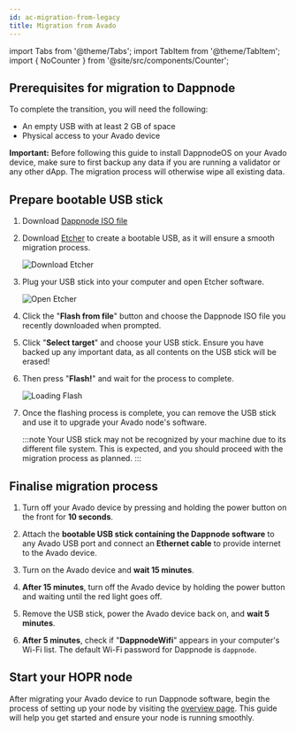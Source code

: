 ```yaml
---
id: ac-migration-from-legacy
title: Migration from Avado
---
```


import Tabs from '@theme/Tabs';
import TabItem from '@theme/TabItem';
import { NoCounter } from '@site/src/components/Counter';


<NoCounter>

## Prerequisites for migration to Dappnode

To complete the transition, you will need the following:

- An empty USB with at least 2 GB of space
- Physical access to your Avado device

**Important:** Before following this guide to install DappnodeOS on your Avado device, make sure to first backup any data if you are running a validator or any other dApp. The migration process will otherwise wipe all existing data.

## Prepare bootable USB stick
 
1. Download [Dappnode ISO file](https://github.com/dappnode/DAppNode/releases/download/v0.2.94/DAppNode-v0.2.94-debian-bookworm-amd64-unattended.iso)

2. Download [Etcher](https://etcher.balena.io/#download-etcher) to create a bootable USB, as it will ensure a smooth migration process.

    ![Download Etcher](/img/node/download-etcher.png)

3. Plug your USB stick into your computer and open Etcher software.

    ![Open Etcher](/img/node/etcher-wizard-1.png)

4. Click the "**Flash from file**" button and choose the Dappnode ISO file you recently downloaded when prompted.

5. Click "**Select target**" and choose your USB stick. Ensure you have backed up any important data, as all contents on the USB stick will be erased!

6. Then press "**Flash!**" and wait for the process to complete.

    ![Loading Flash](/img/node/etcher-wizard-2.png)

7. Once the flashing process is complete, you can remove the USB stick and use it to upgrade your Avado node's software.

    :::note
    Your USB stick may not be recognized by your machine due to its different file system. This is expected, and you should proceed with the migration process as planned.
    :::

## Finalise migration process

1. Turn off your Avado device by pressing and holding the power button on the front for **10 seconds**.

2. Attach the **bootable USB stick containing the Dappnode software** to any Avado USB port and connect an **Ethernet cable** to provide internet to the Avado device.

3. Turn on the Avado device and **wait 15 minutes**.

4. **After 15 minutes**, turn off the Avado device by holding the power button and waiting until the red light goes off.

5. Remove the USB stick, power the Avado device back on, and **wait 5 minutes**.

6. **After 5 minutes**, check if "**DappnodeWifi**" appears in your computer's Wi-Fi list. The default Wi-Fi password for Dappnode is `dappnode`.

## Start your HOPR node

After migrating your Avado device to run Dappnode software, begin the process of setting up your node by visiting the [overview page](./run-a-node-overview#ready-to-run-your-node). This guide will help you get started and ensure your node is running smoothly.

</NoCounter>
